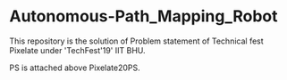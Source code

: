 # Autonomous-Path_Mapping_Robot
This repository is the solution of Problem statement of Technical fest Pixelate under 'TechFest'19' IIT BHU.

PS is attached above Pixelate20PS.

